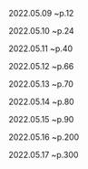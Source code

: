 
2022.05.09 ~p.12

2022.05.10 ~p.24

2022.05.11 ~p.40

2022.05.12 ~p.66

2022.05.13 ~p.70

2022.05.14 ~p.80

2022.05.15 ~p.90

2022.05.16 ~p.200

2022.05.17 ~p.300